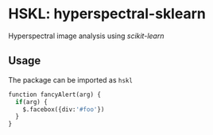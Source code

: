 # HSKL: hyperspectral-sklearn

Hyperspectral image analysis using *scikit-learn*

## Usage

The package can be imported as `hskl`

```python
function fancyAlert(arg) {
  if(arg) {
    $.facebox({div:'#foo'})
  }
}
```


